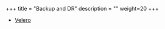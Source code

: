 +++
title = "Backup and DR"
description = ""
weight=20
+++

* [Velero](https://docs.nirmata.io/integrations/backup-and-dr/velero)